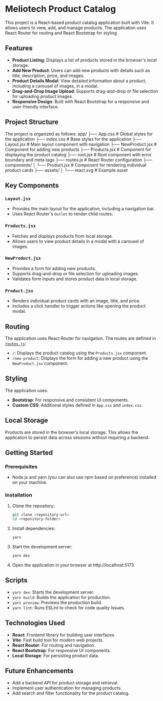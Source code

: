 # Meliotech Product Catalog

This project is a React-based product catalog application built with Vite. It allows users to view, add, and manage products. The application uses React Router for routing and React Bootstrap for styling.

## Features

- **Product Listing**: Displays a list of products stored in the browser's local storage.
- **Add New Product**: Users can add new products with details such as title, description, price, and images.
- **Product Details Modal**: View detailed information about a product, including a carousel of images, in a modal.
- **Drag-and-Drop Image Upload**: Supports drag-and-drop or file selection for uploading product images.
- **Responsive Design**: Built with React Bootstrap for a responsive and user-friendly interface.

## Project Structure

The project is organized as follows:
app/
├── App.css # Global styles for the application
├── index.css # Base styles for the application 
├── Layout.jsx # Main layout component with navigation
├── NewProduct.jsx # Component for adding new products
├── Products.jsx # Component for displaying the product catalog
├── root.jsx # Root component with error boundary and meta tags
├── routes.js # React Router configuration
├── components/ 
│ └── Product.jsx # Component for rendering individual product cards 
├── assets/ 
│ └── react.svg # Example asset


## Key Components

### `Layout.jsx`
- Provides the main layout for the application, including a navigation bar.
- Uses React Router's `Outlet` to render child routes.

### `Products.jsx`
- Fetches and displays products from local storage.
- Allows users to view product details in a modal with a carousel of images.

### `NewProduct.jsx`
- Provides a form for adding new products.
- Supports drag-and-drop or file selection for uploading images.
- Validates form inputs and stores product data in local storage.

### `Product.jsx`
- Renders individual product cards with an image, title, and price.
- Includes a click handler to trigger actions like opening the product modal.

## Routing

The application uses React Router for navigation. The routes are defined in [`routes.js`](app/routes.js):

- `/`: Displays the product catalog using the `Products.jsx` component.
- `/new-product`: Displays the form for adding a new product using the `NewProduct.jsx` component.

## Styling

The application uses:
- **Bootstrap**: For responsive and consistent UI components.
- **Custom CSS**: Additional styles defined in `App.css` and `index.css`.

## Local Storage

Products are stored in the browser's local storage. This allows the application to persist data across sessions without requiring a backend.

## Getting Started

### Prerequisites

- Node.js and yarn (you can also use npm based on preference) installed on your machine.

### Installation

1. Clone the repository:
   ```bash
   git clone <repository-url>
   cd <repository-folder>
2. Install dependencies:
   ```bash
   yarn
3. Start the development server:
   ```bash
   yarn dev
4. Open the application in your browser at http://localhost:5173.

## Scripts

- `yarn dev`: Starts the development server.
- `yarn build`: Builds the application for production.
- `yarn preview`: Previews the production build.
- `yarn lint`: Runs ESLint to check for code quality issues.

## Technologies Used

- **React**: Frontend library for building user interfaces.
- **Vite**: Fast build tool for modern web projects.
- **React Router**: For routing and navigation.
- **React Bootstrap**: For responsive UI components.
- **Local Storage**: For persisting product data.

## Future Enhancements

- Add a backend API for product storage and retrieval.
- Implement user authentication for managing products.
- Add search and filter functionality for the product catalog.